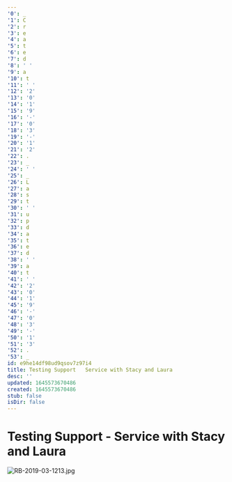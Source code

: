 ```yaml
---
'0': _
'1': C
'2': r
'3': e
'4': a
'5': t
'6': e
'7': d
'8': ' '
'9': a
'10': t
'11': ' '
'12': '2'
'13': '0'
'14': '1'
'15': '9'
'16': '-'
'17': '0'
'18': '3'
'19': '-'
'20': '1'
'21': '2'
'22': .
'23': _
'24': ' '
'25': _
'26': L
'27': a
'28': s
'29': t
'30': ' '
'31': u
'32': p
'33': d
'34': a
'35': t
'36': e
'37': d
'38': ' '
'39': a
'40': t
'41': ' '
'42': '2'
'43': '0'
'44': '1'
'45': '9'
'46': '-'
'47': '0'
'48': '3'
'49': '-'
'50': '1'
'51': '3'
'52': .
'53': _
id: e9he14df98ud9qsov7z97i4
title: Testing Support   Service with Stacy and Laura
desc: ''
updated: 1645573670486
created: 1645573670486
stub: false
isDir: false
---
```


# Testing Support - Service with Stacy and Laura


![RB-2019-03-1213.jpg](/assets/rb-2019-03-1213-lmxtb2r8im6w.jpg)

